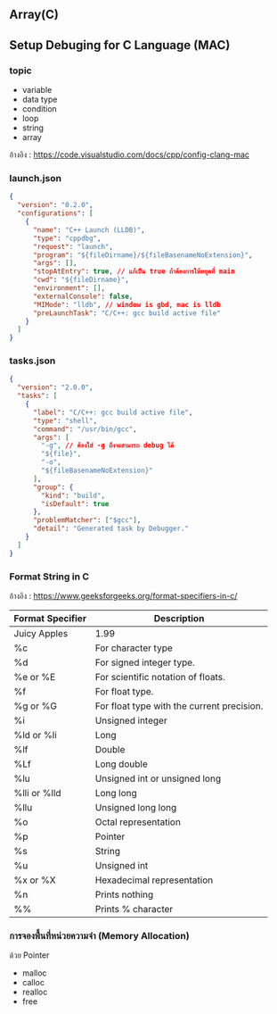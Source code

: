 ## Array(C)
## Setup Debuging for C Language (MAC)

### topic
- variable
- data type
- condition
- loop
- string
- array

อ้างอิง : https://code.visualstudio.com/docs/cpp/config-clang-mac

### launch.json

```json
{
  "version": "0.2.0",
  "configurations": [
    {
      "name": "C++ Launch (LLDB)",
      "type": "cppdbg",
      "request": "launch",
      "program": "${fileDirname}/${fileBasenameNoExtension}",
      "args": [],
      "stopAtEntry": true, // แก้เป็น true ถ้าต้องการให้หยุดที่ main
      "cwd": "${fileDirname}",
      "environment": [],
      "externalConsole": false,
      "MIMode": "lldb", // window is gbd, mac is lldb
      "preLaunchTask": "C/C++: gcc build active file"
    }
  ]
}
```

### tasks.json

```json
{
  "version": "2.0.0",
  "tasks": [
    {
      "label": "C/C++: gcc build active file",
      "type": "shell",
      "command": "/usr/bin/gcc",
      "args": [
        "-g", // ต้องใส่ -g ถึงจะสามารถ debug ได้
        "${file}",
        "-o",
        "${fileBasenameNoExtension}"
      ],
      "group": {
        "kind": "build",
        "isDefault": true
      },
      "problemMatcher": ["$gcc"],
      "detail": "Generated task by Debugger."
    }
  ]
}
```

### Format String in C

อ้างอิง : https://www.geeksforgeeks.org/format-specifiers-in-c/

| Format Specifier | Description                                |
| ---------------- | ------------------------------------------ |
| Juicy Apples     | 1.99                                       |
| %c               | For character type                         |
| %d               | For signed integer type.                   |
| %e or %E         | For scientific notation of floats.         |
| %f               | For float type.                            |
| %g or %G         | For float type with the current precision. |
| %i               | Unsigned integer                           |
| %ld or %li       | Long                                       |
| %lf              | Double                                     |
| %Lf              | Long double                                |
| %lu              | Unsigned int or unsigned long              |
| %lli or %lld     | Long long                                  |
| %llu             | Unsigned long long                         |
| %o               | Octal representation                       |
| %p               | Pointer                                    |
| %s               | String                                     |
| %u               | Unsigned int                               |
| %x or %X         | Hexadecimal representation                 |
| %n               | Prints nothing                             |
| %%               | Prints % character                         |
### การจองพื้นที่หน่วยความจำ (Memory Allocation)
ด้วย Pointer
- malloc
- calloc
- realloc
- free